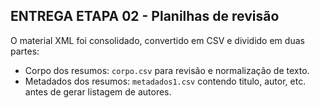 ## ENTREGA ETAPA 02 - Planilhas de revisão

O material XML foi consolidado, convertido em CSV e dividido em duas partes:

* Corpo dos resumos: `corpo.csv` para revisão e normalização de texto.
* Metadados dos resumos: `metadados1.csv` contendo titulo, autor, etc. antes de gerar listagem de autores.


